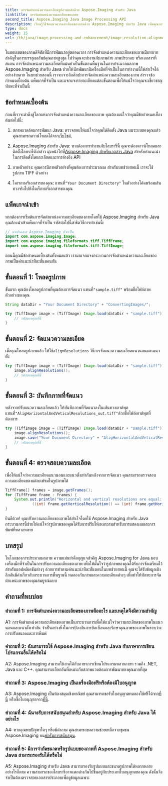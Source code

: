 ```yaml
---
title: การจัดตำแหน่งความละเอียดรูปภาพหลักด้วย Aspose.Imaging สำหรับ Java
linktitle: การจัดตำแหน่งความละเอียดของภาพ
second_title: Aspose.Imaging Java Image Processing API
description: เรียนรู้วิธีจัดแนวความละเอียดของภาพด้วย Aspose.Imaging สำหรับ Java เพิ่มคุณภาพของภาพสำหรับการพิมพ์และการแสดงผล
type: docs
weight: 15
url: /th/java/image-processing-and-enhancement/image-resolution-alignment/
---
```

ในขอบเขตของภาพดิจิทัลที่มีการพัฒนาอยู่ตลอดเวลา การจัดตำแหน่งความละเอียดของภาพมีบทบาทสำคัญในการบรรลุผลลัพธ์คุณภาพสูงสุด ไม่ว่าคุณจะทำงานกับภาพถ่าย ภาพประกอบ หรือเอกสารที่สแกน การจัดตำแหน่งความละเอียดที่แม่นยำเป็นขั้นตอนพื้นฐานในการประมวลผลภาพ Aspose.Imaging สำหรับ Java ช่วยให้นักพัฒนามีเครื่องมือที่จำเป็นในการทำงานนี้ให้สำเร็จได้อย่างง่ายดาย ในบทช่วยสอนนี้ เราจะเจาะลึกศิลปะการจัดตำแหน่งความละเอียดของภาพ สำรวจข้อกำหนดเบื้องต้น แพ็คเกจที่จำเป็น และแจกแจงรายละเอียดแต่ละขั้นตอนเพื่อให้แน่ใจว่าคุณจะเชี่ยวชาญทักษะที่จำเป็นนี้

## ข้อกำหนดเบื้องต้น

ก่อนที่เราจะดำดิ่งสู่โลกแห่งการจัดตำแหน่งความละเอียดของภาพ คุณต้องแน่ใจว่าคุณมีข้อกำหนดเบื้องต้นต่อไปนี้:

1.  สภาพแวดล้อมการพัฒนา Java: ตรวจสอบให้แน่ใจว่าคุณได้ติดตั้ง Java บนระบบของคุณแล้ว คุณสามารถดาวน์โหลดได้จาก[เว็บไซต์](https://www.oracle.com/java/technologies/javase-downloads).

2.  Aspose.Imaging สำหรับ Java: หากต้องการทำงานกับไลบรารีนี้ คุณจะต้องดาวน์โหลดและติดตั้งไลบรารีดังกล่าว มุ่งหน้าไปที่[Aspose.Imaging สำหรับเอกสาร Java](https://reference.aspose.com/imaging/java/) สำหรับคำแนะนำในการติดตั้งโดยละเอียดและการอ้างอิง API

3. ภาพตัวอย่าง: คุณควรมีภาพตัวอย่างที่คุณต้องการประมวลผล สำหรับบทช่วยสอนนี้ เราจะใช้รูปภาพ TIFF ตัวอย่าง

4.  ไดเรกทอรีเอกสารของคุณ: แทนที่`"Your Document Directory"` ในตัวอย่างโค้ดพร้อมเส้นทางจริงไปยังไดเร็กทอรีเอกสารของคุณ

## แพ็คเกจนำเข้า

หากต้องการเริ่มต้นการจัดตำแหน่งความละเอียดของภาพโดยใช้ Aspose.Imaging สำหรับ Java คุณต้องนำเข้าแพ็คเกจที่จำเป็น รหัสต่อไปนี้สาธิตวิธีการทำเช่นนี้:

```java
// นำเข้าคลาส Aspose.Imaging ที่จำเป็น
import com.aspose.imaging.Image;
import com.aspose.imaging.fileformats.tiff.TiffFrame;
import com.aspose.imaging.fileformats.tiff.TiffImage;
```

ตอนนี้คุณมีข้อกำหนดเบื้องต้นทั้งหมดแล้ว เรามาแจกแจงกระบวนการจัดตำแหน่งความละเอียดของภาพเป็นคำแนะนำทีละขั้นตอนกัน

## ขั้นตอนที่ 1: โหลดรูปภาพ

 ขั้นแรก คุณต้องโหลดรูปภาพที่คุณต้องการจัดแนว แทนที่`"sample.tiff"` พร้อมชื่อไฟล์ภาพตัวอย่างของคุณ

```java
String dataDir = "Your Document Directory" + "ConvertingImages/";

try (TiffImage image = (TiffImage) Image.load(dataDir + "sample.tiff")) {
    // รหัสของคุณที่นี่
}
```

## ขั้นตอนที่ 2: จัดแนวความละเอียด

 เมื่อคุณโหลดรูปภาพแล้ว ให้ใช้`alignResolutions` วิธีการจัดแนวความละเอียดแนวนอนและแนวตั้ง

```java
try (TiffImage image = (TiffImage) Image.load(dataDir + "sample.tiff")) {
    image.alignResolutions();
    // รหัสของคุณที่นี่
}
```

## ขั้นตอนที่ 3: บันทึกภาพที่จัดแนว

 หลังจากปรับแนวความละเอียดแล้ว ให้บันทึกภาพที่จัดแนวลงในเส้นทางเอาต์พุต แทนที่`"AligHorizontalAndVeticalResolutions_out.tiff"`ด้วยชื่อไฟล์เอาต์พุตที่ต้องการ

```java
try (TiffImage image = (TiffImage) Image.load(dataDir + "sample.tiff")) {
    image.alignResolutions();
    image.save("Your Document Directory" + "AligHorizontalAndVeticalResolutions_out.tiff");
    // รหัสของคุณที่นี่
}
```

## ขั้นตอนที่ 4: ตรวจสอบความละเอียด

เพื่อให้แน่ใจว่าความละเอียดแนวนอนและแนวตั้งเท่ากันหลังจากการจัดแนว คุณสามารถตรวจสอบความละเอียดของแต่ละเฟรมในรูปภาพได้

```java
TiffFrame[] frames = image.getFrames();
for (TiffFrame frame : frames) {
    System.out.println("Horizontal and vertical resolutions are equal: " +
            ((int) frame.getVerticalResolution() == (int) frame.getHorizontalResolution()));
}
```

ยินดีด้วย! คุณปรับความละเอียดของภาพได้สำเร็จโดยใช้ Aspose.Imaging สำหรับ Java กระบวนการนี้ช่วยให้แน่ใจว่ารูปภาพของคุณได้รับการปรับให้เหมาะสมสำหรับการแสดงผลและการพิมพ์ที่หลากหลาย

## บทสรุป

ในโลกของการประมวลผลภาพ ความแม่นยำคือกุญแจสำคัญ Aspose.Imaging for Java มอบเครื่องมือที่จำเป็นในการปรับความละเอียดของภาพ เพื่อให้มั่นใจว่ารูปภาพของคุณได้รับการจัดเตรียมไว้สำหรับแอปพลิเคชันต่างๆ ด้วยการทำตามคำแนะนำทีละขั้นตอนในบทช่วยสอนนี้ คุณจะได้รับข้อมูลเชิงลึกอันมีค่าเกี่ยวกับกระบวนการพื้นฐานนี้ ทดลองกับภาพและความละเอียดต่างๆ เพื่อทำให้ทักษะการจัดตำแหน่งภาพของคุณสมบูรณ์แบบ

## คำถามที่พบบ่อย

### คำถามที่ 1: การจัดตำแหน่งความละเอียดของภาพคืออะไร และเหตุใดจึงมีความสำคัญ

A1: การจัดตำแหน่งความละเอียดของภาพเป็นกระบวนการเพื่อให้แน่ใจว่าความละเอียดของภาพในแนวนอนและแนวตั้งเท่ากัน จำเป็นอย่างยิ่งในการป้องกันการบิดเบือนและรักษาคุณภาพของภาพในระหว่างการปรับขนาดและการพิมพ์

### คำถามที่ 2: ฉันสามารถใช้ Aspose.Imaging สำหรับ Java กับภาษาการเขียนโปรแกรมอื่นได้หรือไม่

A2: Aspose.Imaging สามารถใช้งานได้กับภาษาการเขียนโปรแกรมหลายภาษา รวมถึง .NET, Java และ C++. คุณสามารถเลือกอันที่เหมาะกับสภาพแวดล้อมการพัฒนาของคุณมากที่สุด

### คำถามที่ 3: Aspose.Imaging เป็นเครื่องมือฟรีหรือต้องมีใบอนุญาต

 A3: Aspose.Imaging เป็นห้องสมุดเชิงพาณิชย์ คุณสามารถขอรับใบอนุญาตทดลองใช้ฟรีได้จาก[ที่นี่](https://releases.aspose.com/) หรือซื้อใบอนุญาตจาก[ที่นี่](https://purchase.aspose.com/buy).

### คำถามที่ 4: ฉันจะรับการสนับสนุนสำหรับ Aspose.Imaging สำหรับ Java ได้อย่างไร

 A4: หากคุณพบปัญหาใดๆ หรือมีคำถาม คุณสามารถขอความช่วยเหลือจากชุมชน Aspose.Imaging บน[ฟอรั่มการสนับสนุน](https://forum.aspose.com/).

### คำถามที่ 5: มีการจำกัดขนาดหรือรูปแบบของภาพที่ Aspose.Imaging สำหรับ Java สามารถรองรับได้หรือไม่

A5: Aspose.Imaging สำหรับ Java สามารถรองรับรูปแบบและขนาดรูปภาพได้หลากหลาย อย่างไรก็ตาม ความสามารถของไลบรารีอาจแตกต่างกันไปขึ้นอยู่กับประเภทใบอนุญาตของคุณ ดังนั้นจึงจำเป็นต้องตรวจสอบเอกสารประกอบเพื่อดูข้อมูลเฉพาะ